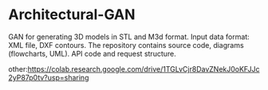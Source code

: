 # Architectural-GAN
GAN for generating 3D models in STL and M3d format. Input data format: XML file, DXF contours.  The repository contains source code, diagrams (flowcharts, UML). API code and request structure.

other:https://colab.research.google.com/drive/1TGLvCjr8DavZNekJ0oKFJJc2yP87p0tv?usp=sharing
